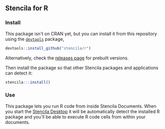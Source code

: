 ## Stencila for R

### Install

This package isn't on CRAN yet, but you can install it from this repository using the [`devtools`](https://github.com/hadley/devtools) package,

```r
devtools::install_github("stencila/r")
```

Alternatively, check the [releases page](https://github.com/stencila/r/releases) for prebuilt versions.

Then install the package so that other Stencila packages and applications can detect it:

```r
stencila:::install()
```

### Use

This package lets you run R code from inside Stencila Documents. When you start the [Stencila Desktop](https://github.com/stencila/desktop) it will be automatically detect the installed R package and you'll be able to execute R code cells from within your documents.
